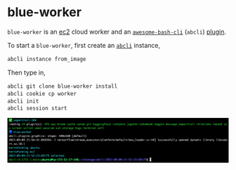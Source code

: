 # blue-worker

`blue-worker` is an [ec2](https://aws.amazon.com/ec2/) cloud worker and an [`awesome-bash-cli`](https://github.com/kamangir/awesome-bash-cli) (`abcli`) [plugin](https://github.com/kamangir/blue-plugin).

To start a `blue-worker`, first create an [`abcli`](https://github.com/kamangir/awesome-bash-cli) instance,

```bash
abcli instance from_image
```

Then type in,

```bash
abcli git clone blue-worker install
abcli cookie cp worker
abcli init
abcli session start
```

![image](./assets/marquee.jpg)